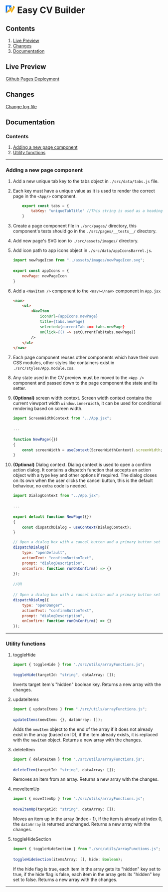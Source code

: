 # <img src="./src/assets/images/logo.svg" alt="Easy CV builder logo" width="30px"/> Easy CV Builder

## Contents

1. [Live Preview](#live-preview)
1. [Changes](#changes)
1. [Documentation](#documentation)

## Live Preview

 [Github Pages Deployment](https://diaa-e.github.io/easy-cv-builder/)

## Changes

[Change log file](./CHANGELOG.md)

## Documentation

### Contents

1. [Adding a new page component](#adding-a-new-page-component)
1. [Utility functions](#utility-functions)
-------

### Adding a new page component

1. Add a new unique tab key to the tabs object in ```./src/data/tabs.js``` file.
1. Each key must have a unique value as it is used to render the correct page in the ```<App/>``` component.
    ```js
        export const tabs = {
            tabKey: "uniqueTabTitle" //This string is used as a heading for the page's component.
        }
    ```
1. Create a page component file in ```./src/pages/``` directory, this component's tests should go in the ```./src/pages/__tests__/``` directory.
1. Add new page's SVG icon to ```./src/assets/images/``` directory.
1. Add icon path to app icons object in ```./src/data/appIconsBarrel.js```.
    ```js
    import newPageIcon from "../assets/images/newPageIcon.svg";

    export const appIcons = {
        newPage: newPageIcon
    }
    ```
1. Add a ```<NavItem />``` component to the ```<nav></nav>``` component in ```App.jsx``` 
    ```html
    <nav>
        <ul>
            <NavItem
                iconUrl={appIcons.newPage}
                title={tabs.newPage}
                selected={currentTab === tabs.newPage}
                onClick={() => setCurrentTab(tabs.newPage)}
            />
        </ul>
    </nav>
    ```
1. Each page component reuses other components which have their own CSS modules, other styles like containers exist in ```./src/styles/App.module.css```.
1. Any state used in the CV preview must be moved to the ```<App />``` component and passed down to the page component the state and its setter.
1. **(Optional)** screen width context. Screen width context contains the current viewport width ```window.innerWidth```, it can be used for conditional rendering based on screen width.
    ```js
    import ScreenWidthContext from "../App.jsx";

    ...

    function NewPage({})
    {
        const screenWidth = useContext(ScreenWidthContext).screenWidth;
    }
    ```
1. **(Optional)** Dialog context. Dialog context is used to open a confirm action dialog. It contains a dispatch function that accepts an action object with a type key and other options if required. The dialog closes on its own when the user clicks the cancel button, this is the default behaviour, no extra code is needed.
    ```js
    import DialogContext from "../App.jsx";

    ...

    export default function NewPage({})
    {
        const dispatchDialog = useContext(DialogContext);
    }
    ```

    ```js
    // Open a dialog box with a cancel button and a primary button set to accent color
    dispatchDialog({
        type: "openDefault",
        actionText: "confirmButtonText",
        prompt: "dialogDescription",
        onConfirm: function runOnConfirm() => {}
    });

    //OR

    // Open a dialog box with a cancel button and a primary button set to danger color
    dispatchDialog({
        type: "openDanger",
        actionText: "confirmButtonText",
        prompt: "dialogDescription",
        onConfirm: function runOnConfirm() => {}
    });
    ```
------

### Utility functions

1. toggleHide
    ```js
    import { toggleHide } from "./src/utils/arrayFunctions.js";

    toggleHide(targetId: "string", dataArray: []);
    ```
    Inverts target item's "hidden" boolean key.
    Returns a new array with the changes.

1. updateItems
    ```js
    import { updateItems } from "./src/utils/arrayFunctions.js";

    updateItems(newItem: {}, dataArray: []);
    ```
    Adds the ```newItem``` object to the end of the array if it does not already exist in the array (based on ID), if the item already exists, it is replaced with the ```newItem``` object.
    Returns a new array with the changes.

1. deleteItem
    ```js
    import { deleteItem } from "./src/utils/arrayFunctions.js";

    deleteItem(targetId: "string", dataArray: []);
    ```
    Removes an item from an array.
    Returns a new array with the changes.

1. moveItemUp
    ```js
    import { moveItemUp } from "./src/utils/arrayFunctions.js";

    moveItemUp(targetId: "string", dataArray: []);
    ```
    Moves an item up in the array (index - 1), if the item is already at index 0, the ```dataArray``` is returned unchanged.
    Returns a new array with the changes.

1. toggleHideSection
    ```js
    import { toggleHideSection } from "./src/utils/arrayFunctions.js";

    toggleHideSection(itemsArray: [], hide: Boolean);
    ```
    If the hide flag is true, each item in the array gets its "hidden" key set to true, if the hide flag is false, each item in the array gets its "hidden" key set to false.
    Returns a new array with the changes.
------